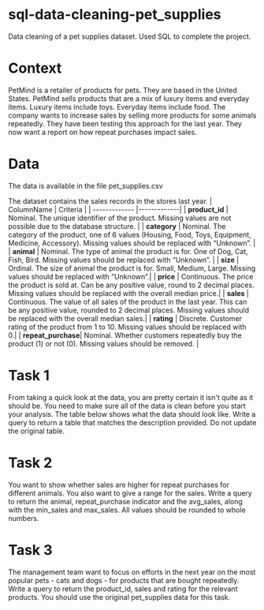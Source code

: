 
# sql-data-cleaning-pet_supplies
Data cleaning of a pet supplies dataset. Used SQL to complete the project.

# Context
PetMind is a retailer of products for pets. They are based in the United States.
PetMind sells products that are a mix of luxury items and everyday items. Luxury items include toys. Everyday items include food.
The company wants to increase sales by selling more products for some animals repeatedly.
They have been testing this approach for the last year.
They now want a report on how repeat purchases impact sales.

# Data
The data is available in the file pet_supplies.csv

The dataset contains the sales records in the stores last year.
| ColumnName     | Criteria                                                                                                                                                         |
| -------------  |-------------|
| **product_id**    | Nominal. The unique identifier of the product. Missing values are not possible due to the database structure. |
| **category**       | Nominal. The category of the product, one of 6 values (Housing, Food, Toys, Equipment, Medicine, Accessory). Missing values should be replaced with “Unknown”.   |
| **animal**       | Nominal. The type of animal the product is for. One of Dog, Cat, Fish, Bird. Missing values should be replaced with “Unknown”. |
| **size**         | Ordinal. The size of animal the product is for. Small, Medium, Large. Missing values should be replaced with “Unknown”.|
| **price**         | Continuous. The price the product is sold at. Can be any positive value, round to 2 decimal places. Missing values should be replaced with the overall median price.|
| **sales**         | Continuous. The value of all sales of the product in the last year. This can be any positive value, rounded to 2 decimal places. Missing values should be replaced with the overall median sales.|
| **rating**         | Discrete. Customer rating of the product from 1 to 10. Missing values should be replaced with 0.|
| **repeat_purchase**| Nominal. Whether customers repeatedly buy the product (1) or not (0). Missing values should be removed. |

# Task 1
From taking a quick look at the data, you are pretty certain it isn't quite as it should be. You need to make sure all of the data is clean before you start your analysis. The table below shows what the data should look like.
Write a query to return a table that matches the description provided.
Do not update the original table.

# Task 2
You want to show whether sales are higher for repeat purchases for different animals. You also want to give a range for the sales.
Write a query to return the animal, repeat_purchase indicator and the avg_sales, along with the min_sales and max_sales. All values should be rounded to whole numbers.

# Task 3
The management team want to focus on efforts in the next year on the most popular pets - cats and dogs - for products that are bought repeatedly.
Write a query to return the product_id, sales and rating for the relevant products.
You should use the original pet_supplies data for this task.

